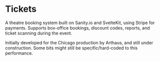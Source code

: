 # Tickets

A theatre booking system built on Sanity.io and SvelteKit, using Stripe for payments. Supports box-office bookings, discount codes, reports, and ticket scanning during the event.

Initially developed for the Chicago production by Arthaus, and still under construction. Some bits might still be specific/hard-coded to this performance.
